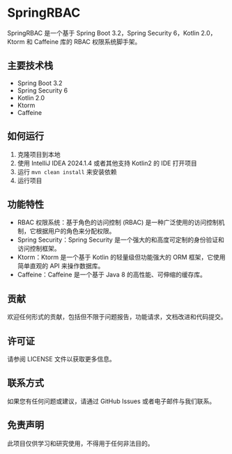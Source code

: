 # SpringRBAC

SpringRBAC 是一个基于 Spring Boot 3.2，Spring Security 6，Kotlin 2.0，Ktorm 和 Caffeine 库的 RBAC 权限系统脚手架。

## 主要技术栈

- Spring Boot 3.2
- Spring Security 6
- Kotlin 2.0
- Ktorm
- Caffeine

## 如何运行

1. 克隆项目到本地
2. 使用 IntelliJ IDEA 2024.1.4 或者其他支持 Kotlin2 的 IDE 打开项目
3. 运行 `mvn clean install` 来安装依赖
4. 运行项目

## 功能特性

- RBAC 权限系统：基于角色的访问控制 (RBAC) 是一种广泛使用的访问控制机制，它根据用户的角色来分配权限。
- Spring Security：Spring Security 是一个强大的和高度可定制的身份验证和访问控制框架。
- Ktorm：Ktorm 是一个基于 Kotlin 的轻量级但功能强大的 ORM 框架，它使用简单直观的 API 来操作数据库。
- Caffeine：Caffeine 是一个基于 Java 8 的高性能、可伸缩的缓存库。

## 贡献

欢迎任何形式的贡献，包括但不限于问题报告，功能请求，文档改进和代码提交。

## 许可证

请参阅 LICENSE 文件以获取更多信息。

## 联系方式

如果您有任何问题或建议，请通过 GitHub Issues 或者电子邮件与我们联系。

## 免责声明

此项目仅供学习和研究使用，不得用于任何非法目的。